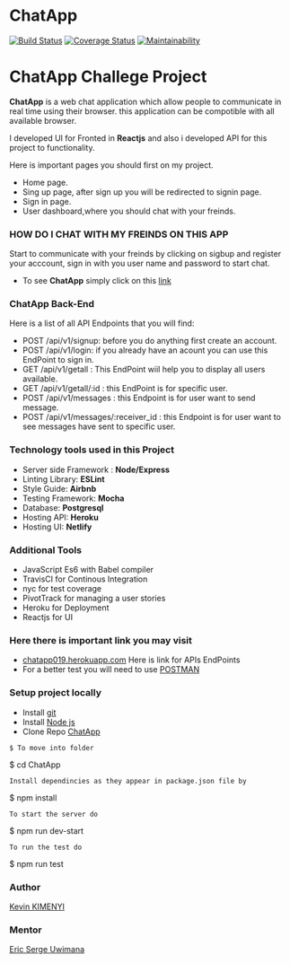 # ChatApp
[![Build Status](https://travis-ci.com/kimenyikevin/ChatApp.svg?token=nSaAX5QFfDwLa34qR6Cs&branch=develop)](https://travis-ci.com/kimenyikevin/ChatApp)
[![Coverage Status](https://coveralls.io/repos/github/kimenyikevin/ChatApp/badge.svg?branch=develop)](https://coveralls.io/github/kimenyikevin/ChatApp?branch=develop)
[![Maintainability](https://api.codeclimate.com/v1/badges/455846d3efb1acba95cc/maintainability)](https://codeclimate.com/github/kimenyikevin/ChatApp/maintainability)



# ChatApp Challege Project  
**ChatApp** is a web chat application  which allow people to communicate in real time using their browser. this application can be compotible with all available browser.

I developed UI for Fronted in **Reactjs** and also i developed API for this project to functionality. 

Here is important pages you should first on my project. 

* Home page.
* Sing up page, after sign up you will be redirected to signin page.
* Sign in page.
* User dashboard,where you should chat with your freinds.


### HOW DO I CHAT WITH MY FREINDS ON THIS APP
Start to communicate with your freinds by clicking on sigbup and register your acccount, sign in with you user name and password to start chat.
* To see **ChatApp** simply click on this [link]()

### ChatApp Back-End 
Here is a list of all API Endpoints that you will find:
* POST /api/v1/signup: before you do anything first create an account.
* POST /api/v1/login: if you already have an acount you can use this EndPoint to sign in.
* GET /api/v1/getall : This EndPoint wiil help you to display all users available.
* GET /api/v1/getall/:id : this EndPoint is for specific user.
* POST /api/v1/messages : this Endpoint is for user want to send message.
* POST /api/v1/messages/:receiver_id : this Endpoint is for user want to see messages have sent to specific user.

### Technology tools used in this Project
* Server side Framework : **Node/Express**
* Linting Library: **ESLint**
* Style Guide: **Airbnb**
* Testing Framework: **Mocha**
* Database: **Postgresql**
* Hosting API: **Heroku**
* Hosting UI: **Netlify**
### Additional Tools
* JavaScript Es6 with Babel compiler
* TravisCI for Continous Integration
* nyc for test coverage
* PivotTrack for managing a user stories 
* Heroku for Deployment
* Reactjs for UI
### Here there is important link you may visit
* [chatapp019.herokuapp.com](https://chatapp019.herokuapp.com/) Here is link  for APIs EndPoints
* For a better test you will need to use [POSTMAN](https://www.getpostman.com/)
### Setup project locally
* Install [git](https://git-scm.com/downloads)
* Install [Node js](https://nodejs.org/en/)
* Clone Repo [ChatApp](https://github.com/kimenyikevin/ChatApp.git)

```
$ To move into folder
```
$ cd ChatApp
```
Install dependincies as they appear in package.json file by

```
$ npm install
```
To start the server do

```
$ npm run dev-start
```
To run the test do

```
$ npm run test
### Author
[Kevin KIMENYI](https://github.com/kimenyikevin)
### Mentor
[Eric Serge Uwimana](https://github.com/euwimana)

